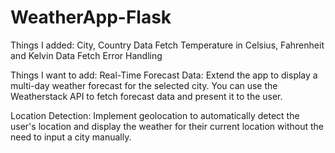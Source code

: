 # WeatherApp-Flask

Things I added:
City, Country Data Fetch
Temperature in Celsius, Fahrenheit and Kelvin Data Fetch
Error Handling

Things I want to add:
Real-Time Forecast Data: Extend the app to display a multi-day weather forecast for the selected city. You can use the Weatherstack API to fetch forecast data and present it to the user.

Location Detection: Implement geolocation to automatically detect the user's location and display the weather for their current location without the need to input a city manually.

